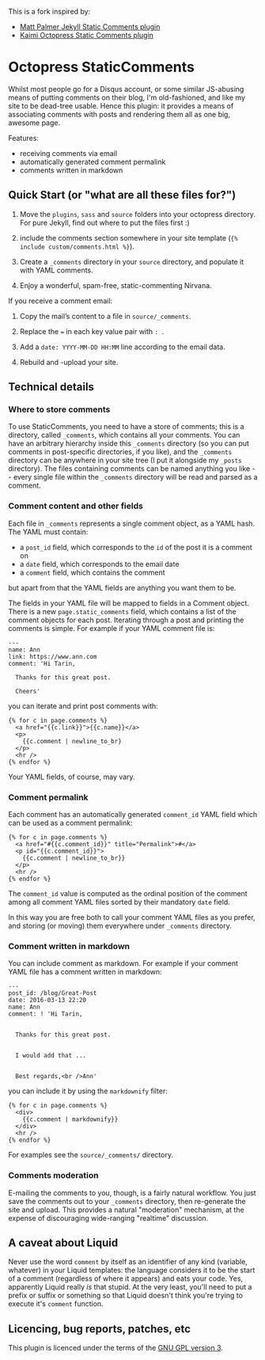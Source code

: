 This is a fork inspired by:

* [Matt Palmer Jekyll Static Comments plugin](http://theshed.hezmatt.org/jekyll-static-comments)
* [Kaimi Octopress Static Comments plugin](https://github.com/kaimi/octopress-static-comments)

# Octopress StaticComments

Whilst most people go for a Disqus account, or some similar JS-abusing means
of putting comments on their blog, I'm old-fashioned, and like my site to be
dead-tree usable. Hence this plugin: it provides a means of associating
comments with posts and rendering them all as one big, awesome page.

Features:

* receiving comments via email
* automatically generated comment permalink
* comments written in markdown

## Quick Start (or "what are all these files for?")

1. Move the `plugins`, `sass` and `source` folders into your octopress
   directory. For pure Jekyll, find out where to put the files first :)

1. include the comments section somewhere in your site template
   (`{% include custom/comments.html %}`).

1. Create a `_comments` directory in your `source` directory, and populate it
   with YAML comments.

1. Enjoy a wonderful, spam-free, static-commenting Nirvana.

If you receive a comment email:

1. Copy the mail’s content to a file in `source/_comments`.

1. Replace the `=` in each key value pair with `: `.

1. Add a `date: YYYY-MM-DD HH:MM` line according to the email data.

1. Rebuild and -upload your site.

## Technical details

### Where to store comments

To use StaticComments, you need to have a store of comments; this is a
directory, called `_comments`, which contains all your comments.  You can
have an arbitrary hierarchy inside this `_comments` directory (so you can
put comments in post-specific directories, if you like), and the `_comments`
directory can be anywhere in your site tree (I put it alongside my `_posts`
directory). The files containing comments can be named anything you like --
every single file within the `_comments` directory will be read and parsed
as a comment.

### Comment content and other fields

Each file in `_comments` represents a single comment object, as a YAML hash.
The YAML must contain:

* a `post_id` field, which corresponds to the `id` of the post it is a
  comment on
* a `date` field, which corresponds to the email date
* a `comment` field, which contains the comment

but apart from that the YAML fields are anything you want them to be.

The fields in your YAML file will be mapped to fields in a Comment
object. There is a new `page.static_comments` field, which contains a list
of the comment objects for each post. Iterating through a post and printing
the comments is simple. For example if your YAML comment file is:

    ---
    name: Ann
    link: https://www.ann.com
    comment: 'Hi Tarin,

      Thanks for this great post.

      Cheers'

you can iterate and print post comments with:

    {% for c in page.comments %}
      <a href="{{c.link}}">{{c.name}}</a>
      <p>
        {{c.comment | newline_to_br}
      </p>
      <hr />
    {% endfor %}

Your YAML fields, of course, may vary.

### Comment permalink

Each comment has an automatically generated `comment_id` YAML field which can
be used as a comment permalink:

    {% for c in page.comments %}
      <a href="#{{c.comment_id}}" title="Permalink">#</a>
      <p id="{{c.comment_id}}">
        {{c.comment | newline_to_br}}
      </p>
      <hr />
    {% endfor %}


The `comment_id` value is computed as the ordinal position of the comment
among all comment YAML files sorted by their mandatory `date` field.

In this way you are free both to call your comment YAML files as you prefer,
and storing (or moving) them everywhere under `_comments` directory.

### Comment written in markdown

You can include comment as markdown. For example if your comment YAML file
has a comment written in markdown:

    ---
    post_id: /blog/Great-Post
    date: 2016-03-13 22:20
    name: Ann
    comment: ! 'Hi Tarin,


      Thanks for this great post.


      I would add that ...


      Best regards,<br />Ann'

you can include it by using the `markdownify` filter:

	{% for c in page.comments %}
      <div>
        {{c.comment | markdownify}}
      </div>
      <hr />
	{% endfor %}

For examples see the `source/_comments/` directory.

### Comments moderation

E-mailing the comments to you, though, is a fairly natural workflow.  You
just save the comments out to your `_comments` directory, then re-generate
the site and upload.  This provides a natural "moderation" mechanism, at the
expense of discouraging wide-ranging "realtime" discussion.

## A caveat about Liquid

Never use the word `comment` by itself as an identifier of any kind
(variable, whatever) in your Liquid templates: the language considers it to
be the start of a comment (regardless of where it appears) and eats your
code.  Yes, apparently Liquid really *is* that stupid.  At the very least,
you'll need to put a prefix or suffix or something so that Liquid doesn't
think you're trying to execute it's `comment` function.

## Licencing, bug reports, patches, etc

This plugin is licenced under the terms of the [GNU GPL version
3](http://www.gnu.org/licenses/gpl-3.0.html).
